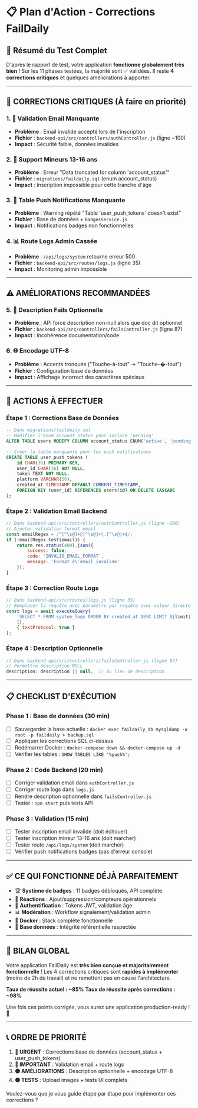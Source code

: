 # 📋 Plan d'Action - Corrections FailDaily

## 🎯 Résumé du Test Complet

D'après le rapport de test, votre application **fonctionne globalement très bien** ! Sur les 11 phases testées, la majorité sont ✅ validées. Il reste **4 corrections critiques** et quelques améliorations à apporter.

---

## 🚨 **CORRECTIONS CRITIQUES (À faire en priorité)**

### 1. 📧 **Validation Email Manquante**
- **Problème** : Email invalide accepté lors de l'inscription
- **Fichier** : `backend-api/src/controllers/authController.js` (ligne ~100)
- **Impact** : Sécurité faible, données invalides

### 2. 👶 **Support Mineurs 13-16 ans**
- **Problème** : Erreur "Data truncated for column 'account_status'"
- **Fichier** : `migrations/faildaily.sql` (enum account_status)
- **Impact** : Inscription impossible pour cette tranche d'âge

### 3. 🔔 **Table Push Notifications Manquante**
- **Problème** : Warning répété "Table 'user_push_tokens' doesn't exist"
- **Fichier** : Base de données + `badgesService.js`
- **Impact** : Notifications badges non fonctionnelles

### 4. 📊 **Route Logs Admin Cassée**
- **Problème** : `/api/logs/system` retourne erreur 500
- **Fichier** : `backend-api/src/routes/logs.js` (ligne 35)
- **Impact** : Monitoring admin impossible

---

## ⚠️ **AMÉLIORATIONS RECOMMANDÉES**

### 5. 📝 **Description Fails Optionnelle**
- **Problème** : API force description non-null alors que doc dit optionnel
- **Fichier** : `backend-api/src/controllers/failsController.js` (ligne 87)
- **Impact** : Incohérence documentation/code

### 6. 🌐 **Encodage UTF-8**
- **Problème** : Accents tronqués ("Touche-à-tout" → "Touche-�-tout")
- **Fichier** : Configuration base de données
- **Impact** : Affichage incorrect des caractères spéciaux

---

## 🔧 **ACTIONS À EFFECTUER**

### Étape 1 : Corrections Base de Données
```sql
-- Dans migrations/faildaily.sql
-- Modifier l'enum account_status pour inclure 'pending'
ALTER TABLE users MODIFY COLUMN account_status ENUM('active', 'pending', 'suspended', 'banned') DEFAULT 'active';

-- Créer la table manquante pour les push notifications
CREATE TABLE user_push_tokens (
    id CHAR(36) PRIMARY KEY,
    user_id CHAR(36) NOT NULL,
    token TEXT NOT NULL,
    platform VARCHAR(50),
    created_at TIMESTAMP DEFAULT CURRENT_TIMESTAMP,
    FOREIGN KEY (user_id) REFERENCES users(id) ON DELETE CASCADE
);
```

### Étape 2 : Validation Email Backend
```javascript
// Dans backend-api/src/controllers/authController.js (ligne ~100)
// Ajouter validation format email
const emailRegex = /^[^\s@]+@[^\s@]+\.[^\s@]+$/;
if (!emailRegex.test(email)) {
    return res.status(400).json({
        success: false,
        code: 'INVALID_EMAIL_FORMAT',
        message: 'Format d\'email invalide'
    });
}
```

### Étape 3 : Correction Route Logs
```javascript
// Dans backend-api/src/routes/logs.js (ligne 35)
// Remplacer la requête avec paramètre par requête avec valeur directe
const logs = await executeQuery(
    `SELECT * FROM system_logs ORDER BY created_at DESC LIMIT ${limit}`,
    [],
    { textProtocol: true }
);
```

### Étape 4 : Description Optionnelle
```javascript
// Dans backend-api/src/controllers/failsController.js (ligne 87)
// Permettre description NULL
description: description || null,  // Au lieu de description
```

---

## 📋 **CHECKLIST D'EXÉCUTION**

### Phase 1 : Base de données (30 min)
- [ ] Sauvegarder la base actuelle : `docker exec faildaily_db mysqldump -u root -p faildaily > backup.sql`
- [ ] Appliquer les corrections SQL ci-dessus
- [ ] Redémarrer Docker : `docker-compose down && docker-compose up -d`
- [ ] Vérifier les tables : `SHOW TABLES LIKE '%push%';`

### Phase 2 : Code Backend (20 min)
- [ ] Corriger validation email dans `authController.js`
- [ ] Corriger route logs dans `logs.js`
- [ ] Rendre description optionnelle dans `failsController.js`
- [ ] Tester : `npm start` puis tests API

### Phase 3 : Validation (15 min)
- [ ] Tester inscription email invalide (doit échouer)
- [ ] Tester inscription mineur 13-16 ans (doit marcher)
- [ ] Tester route `/api/logs/system` (doit marcher)
- [ ] Vérifier push notifications badges (pas d'erreur console)

---

## ✅ **CE QUI FONCTIONNE DÉJÀ PARFAITEMENT**

- 🏆 **Système de badges** : 11 badges débloqués, API complète
- 🎯 **Réactions** : Ajout/suppression/compteurs opérationnels
- 🔐 **Authentification** : Tokens JWT, validation âge
- 📊 **Modération** : Workflow signalement/validation admin
- 🐳 **Docker** : Stack complète fonctionnelle
- 💾 **Base données** : Intégrité référentielle respectée

---

## 🎉 **BILAN GLOBAL**

Votre application FailDaily est **très bien conçue et majoritairement fonctionnelle** ! Les 4 corrections critiques sont **rapides à implémenter** (moins de 2h de travail) et ne remettent pas en cause l'architecture.

**Taux de réussite actuel : ~85%**
**Taux de réussite après corrections : ~98%**

Une fois ces points corrigés, vous aurez une application production-ready ! 🚀

---

## 📞 **ORDRE DE PRIORITÉ**

1. **🚨 URGENT** : Corrections base de données (account_status + user_push_tokens)
2. **🔴 IMPORTANT** : Validation email + route logs
3. **🟡 AMÉLIORATIONS** : Description optionnelle + encodage UTF-8
4. **🟢 TESTS** : Upload images + tests UI complets

Voulez-vous que je vous guide étape par étape pour implémenter ces corrections ?